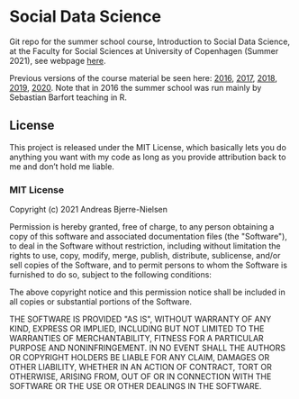 # Social Data Science

Git repo for the summer school course, Introduction to Social Data Science, at the Faculty for Social Sciences at University of Copenhagen (Summer 2021), see webpage [here](https://isdsucph.github.io/isds2021/).

Previous versions of the course material be seen here:  [2016](https://github.com/sebastianbarfort/sds_summer), [2017](https://github.com/abjer/sds2017), [2018](https://github.com/abjer/sds), [2019](https://github.com/abjer/sds2019), [2020](https://github.com/abjer/isds2020). Note that in 2016 the summer school was run mainly by Sebastian Barfort teaching in R.

## License

This project is released under the MIT License, which basically lets you do anything you want with my code as long as you provide attribution back to me and don’t hold me liable.

### MIT License

Copyright (c) 2021 Andreas Bjerre-Nielsen

Permission is hereby granted, free of charge, to any person obtaining a copy
of this software and associated documentation files (the "Software"), to deal
in the Software without restriction, including without limitation the rights
to use, copy, modify, merge, publish, distribute, sublicense, and/or sell
copies of the Software, and to permit persons to whom the Software is
furnished to do so, subject to the following conditions:

The above copyright notice and this permission notice shall be included in all
copies or substantial portions of the Software.

THE SOFTWARE IS PROVIDED "AS IS", WITHOUT WARRANTY OF ANY KIND, EXPRESS OR
IMPLIED, INCLUDING BUT NOT LIMITED TO THE WARRANTIES OF MERCHANTABILITY,
FITNESS FOR A PARTICULAR PURPOSE AND NONINFRINGEMENT. IN NO EVENT SHALL THE
AUTHORS OR COPYRIGHT HOLDERS BE LIABLE FOR ANY CLAIM, DAMAGES OR OTHER
LIABILITY, WHETHER IN AN ACTION OF CONTRACT, TORT OR OTHERWISE, ARISING FROM,
OUT OF OR IN CONNECTION WITH THE SOFTWARE OR THE USE OR OTHER DEALINGS IN THE
SOFTWARE.